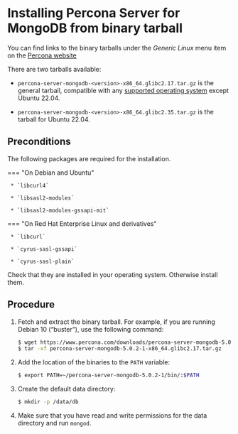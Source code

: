 # Installing Percona Server for MongoDB from binary tarball

You can find links to the binary tarballs under the *Generic Linux* menu item on the [Percona website](https://www.percona.com/downloads/percona-server-mongodb-5.0/)

There are two tarballs available:

* `percona-server-mongodb-<version>-x86_64.glibc2.17.tar.gz` is the general tarball, compatible with any [supported operating system](https://www.percona.com/services/policies/percona-software-support-lifecycle#mongodb) except Ubuntu 22.04.

* `percona-server-mongodb-<version>-x86_64.glibc2.35.tar.gz` is the tarball for Ubuntu 22.04.

## Preconditions

The following packages are required for the installation.

=== "On Debian and Ubuntu"

     * `libcurl4`

     * `libsasl2-modules`

     * `libsasl2-modules-gssapi-mit`

=== "On Red Hat Enterprise Linux and derivatives"
     
     * `libcurl`

     * `cyrus-sasl-gssapi`

     * `cyrus-sasl-plain`

Check that they are installed in your operating system. Otherwise install them.

## Procedure

1. Fetch and extract the binary tarball. For example, if you
are running Debian 10 (“buster”), use the following command:

    ```{.bash data-prompt="$"}
    $ wget https://www.percona.com/downloads/percona-server-mongodb-5.0/percona-server-mongodb-5.0.2-1/binary/tarball/percona-server-mongodb-5.0.2-1-x86_64.glibc2.17.tar.gz\
    $ tar -xf percona-server-mongodb-5.0.2-1-x86_64.glibc2.17.tar.gz
    ```

2. Add the location of the binaries to the `PATH` variable:

    ```{.bash data-prompt="$"}
    $ export PATH=~/percona-server-mongodb-5.0.2-1/bin/:$PATH
    ```


3. Create the default data directory:

    ```{.bash data-prompt="$"}
    $ mkdir -p /data/db
    ```


4. Make sure that you have read and write permissions for the data
directory and run `mongod`.
